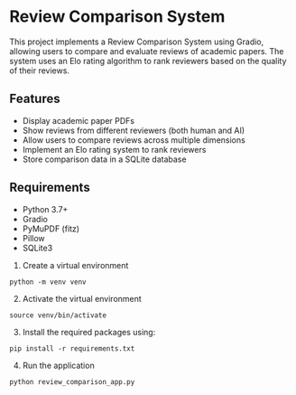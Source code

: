 # Review Comparison System

This project implements a Review Comparison System using Gradio, allowing users to compare and evaluate reviews of academic papers. The system uses an Elo rating algorithm to rank reviewers based on the quality of their reviews.

## Features

- Display academic paper PDFs
- Show reviews from different reviewers (both human and AI)
- Allow users to compare reviews across multiple dimensions
- Implement an Elo rating system to rank reviewers
- Store comparison data in a SQLite database

## Requirements

- Python 3.7+
- Gradio
- PyMuPDF (fitz)
- Pillow
- SQLite3

1. Create a virtual environment

```
python -m venv venv
```

2. Activate the virtual environment

```
source venv/bin/activate
```

3. Install the required packages using:

```
pip install -r requirements.txt
```

4. Run the application

```
python review_comparison_app.py
```